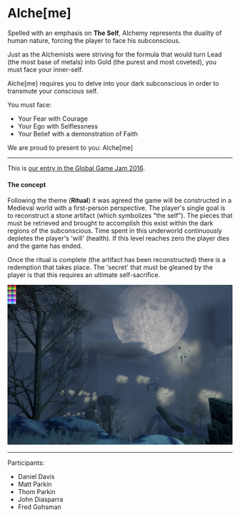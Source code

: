 Alche[me]
=========

Spelled with an emphasis on **The Self**, Alchemy represents the duality of human nature, forcing the player to face his subconscious.

Just as the Alchemists were striving for the formula that would turn Lead (the most base of metals) into Gold (the purest and most coveted), you must face your inner-self.

Alche[me] requires you to delve into your dark subconscious in order to transmute your conscious self.

You must face:

  - Your Fear with Courage
  - Your Ego with Selflessness
  - Your Belief with a demonstration of Faith

We are proud to present to you: Alche[me]

---

This is [our entry in the Global Game Jam 2016](http://globalgamejam.org/2016/games/alcheme).

#### The concept

Following the theme (**Ritual**) it was agreed the game will be constructed in a Medieval world with a first-person perspective.
The player's single goal is to reconstruct a stone artifact (which symbolizes "the self").  The pieces that must be retrieved and brought to accomplish this exist within the dark regions of the subconscious.
Time spent in this underworld continuously depletes the player's 'will' (health).  If this level reaches zero the player dies and the game has ended.

Once the ritual is complete (the artifact has been reconstructed) there is a redemption that takes place.  The 'secret' that must be gleaned by the player is that this requires an ultimate self-sacrifice.

![The Subconscious as depicted in Alcheme](project_screenshot.jpg)

---

Participants:

  - Daniel Davis
  - Matt Parkin
  - Thom Parkin
  - John Diasparra
  - Fred Gohsman
